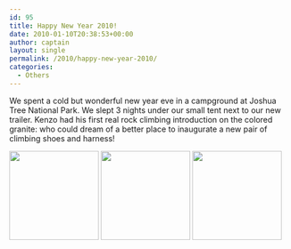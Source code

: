 ```yaml
---
id: 95
title: Happy New Year 2010!
date: 2010-01-10T20:38:53+00:00
author: captain
layout: single
permalink: /2010/happy-new-year-2010/
categories:
  - Others
---
```

We spent a cold but wonderful new year eve in a campground at Joshua Tree
National Park. We slept 3 nights under our small tent next to our new trailer.
Kenzo had his first real rock climbing introduction on the colored granite: who
could dream of a better place to inaugurate a new pair of climbing shoes and
harness!

<a rel="attachment wp-att-94" href="http://plume.flupes.org/blog/2010/happy-new-year-2010/camping-with-our-trailer/"><img class="alignnone size-thumbnail wp-image-94" title="Camping with our Trailer" src="/assets/2010/01/2010-01-01_CampingTrailer-160x160.jpg" alt="" width="160" height="160" /></a> <a rel="attachment wp-att-92" href="http://plume.flupes.org/blog/2010/happy-new-year-2010/joshua-tree/"><img class="alignnone size-thumbnail wp-image-92" title="Joshua Tree" src="/assets/2010/01/2009-12-31_JoshuaTree-160x160.jpg" alt="" width="160" height="160" /></a> <a rel="attachment wp-att-93" href="http://plume.flupes.org/blog/2010/happy-new-year-2010/climbing-at-josuha-tree/"><img class="alignnone size-thumbnail wp-image-93" title="Climbing at Josuha Tree" src="/assets/2010/01/2009-12-31_KenzoClimber-160x160.jpg" alt="" width="160" height="160" /></a>